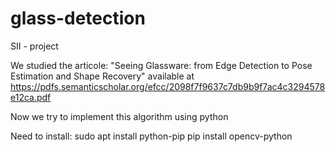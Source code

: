 # glass-detection

SII - project

We studied the articole: "Seeing Glassware: from Edge Detection to Pose Estimation and Shape Recovery" available at 
	https://pdfs.semanticscholar.org/efcc/2098f7f9637c7db9b9f7ac4c3294578e12ca.pdf

Now we try to implement this algorithm using python

Need to install:
sudo apt install python-pip
pip install opencv-python

